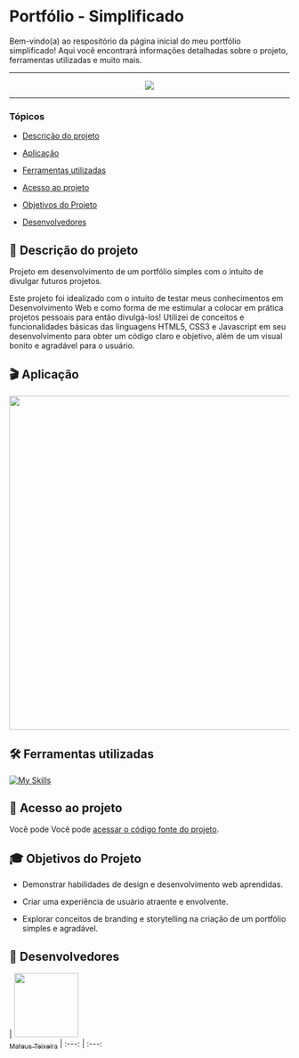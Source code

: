 # Portfólio - Simplificado

  Bem-vindo(a) ao respositório da página inicial do meu portfólio simplificado! Aqui você encontrará informações detalhadas sobre o projeto, ferramentas utilizadas e muito mais.

<hr>

<p align="center">
   <img src="http://img.shields.io/static/v1?label=STATUS&message=EM%20DESENVOLVIMENTO&color=RED&style=for-the-badge" #vitrinedev/>
</p>

<hr>

### Tópicos 

- [Descrição do projeto](#descrição-do-projeto)

- [Aplicação](#aplicação)

- [Ferramentas utilizadas](#ferramentas-utilizadas)

- [Acesso ao projeto](#acesso-ao-projeto)

- [Objetivos do Projeto](#objetivos-do-projeto)

- [Desenvolvedores](#desenvolvedores)

## 📃 Descrição do projeto 

<p align="justify">
 
Projeto em desenvolvimento de um portfólio simples com o intuito de divulgar futuros projetos. 

Este projeto foi idealizado com o intuito de testar meus conhecimentos em Desenvolvimento Web e como forma de me estimular a colocar em prática projetos pessoais para então divulgá-los! Utilizei de conceitos e funcionalidades básicas das linguagens HTML5, CSS3 e Javascript em seu desenvolvimento para obter um código claro e objetivo, além de um visual bonito e agradável para o usuário.


## 🎬 Aplicação

<div align="center">
    <img src="https://github.com/MateusGT11/portfolio-simplificado/assets/133241955/42ddc7de-7252-4068-94b5-144d028247d5" width="600px" />
</div>





## 🛠️ Ferramentas utilizadas

[![My Skills](https://skillicons.dev/icons?i=html,css,js)](https://skillicons.dev)




## 📁 Acesso ao projeto

Você pode Você pode [acessar o código fonte do projeto](https://github.com/MateusGT11/portfolio-simplificado).




## 🎓 Objetivos do Projeto

 - Demonstrar habilidades de design e desenvolvimento web aprendidas.
    
 - Criar uma experiência de usuário atraente e envolvente.
    
 - Explorar conceitos de branding e storytelling na criação de um portfólio simples e agradável.


## 🌟 Desenvolvedores

| [<img src="https://avatars.githubusercontent.com/u/133241955?v=4" width=115><br><sub>Mateus Teixeira</sub>](https://github.com/MateusGT11) 
| :---: | :---: 
